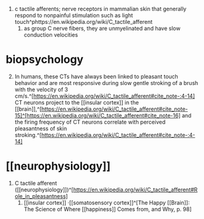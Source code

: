 1. c tactile afferents; nerve receptors in mammalian skin that generally respond to nonpainful stimulation such as light touch^phttps://en.wikipedia.org/wiki/C_tactile_afferent
	1. as group C nerve fibers, they are unmyelinated and have slow conduction velocities

# biopsychology
2. In humans, these CTs have always been linked to pleasant touch behavior and are most responsive during slow gentle stroking of a brush with the velocity of 3 cm/s.^[https://en.wikipedia.org/wiki/C_tactile_afferent#cite_note-:4-14] CT neurons project to the [[insular cortex]] in the [[brain]],^[https://en.wikipedia.org/wiki/C_tactile_afferent#cite_note-15]^[https://en.wikipedia.org/wiki/C_tactile_afferent#cite_note-16] and the firing frequency of CT neurons correlate with perceived pleasantness of skin stroking.^[https://en.wikipedia.org/wiki/C_tactile_afferent#cite_note-:4-14]

# [[neurophysiology]]
1. C tactile afferent ([[neurophysiology]])^[https://en.wikipedia.org/wiki/C_tactile_afferent#Role_in_pleasantness]
	1. [[insular cortex]] ·[[somatosensory cortex]]^[The Happy [[Brain]]: The Science of Where [[happiness]] Comes from, and Why, p. 98]